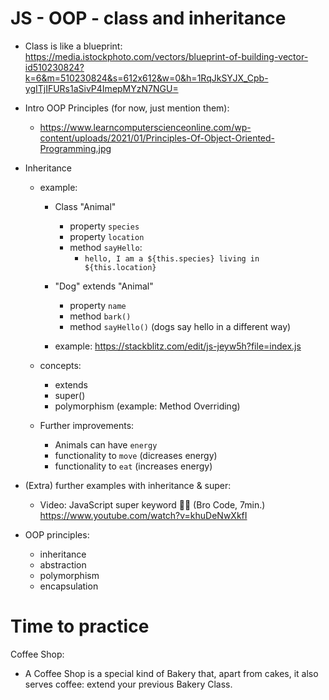 
# JS - OOP - class and inheritance

<!-- 
  status: draft 
  to-do: improve example
  to-do: create slides (oop principles)
-->



- Class is like a blueprint:
  https://media.istockphoto.com/vectors/blueprint-of-building-vector-id510230824?k=6&m=510230824&s=612x612&w=0&h=1RqJkSYJX_Cpb-ygITjIFURs1aSivP4ImepMYzN7NGU=


- Intro OOP Principles (for now, just mention them): 
  - https://www.learncomputerscienceonline.com/wp-content/uploads/2021/01/Principles-Of-Object-Oriented-Programming.jpg


- Inheritance
  - example:
    - Class "Animal"
      - property `species`
      - property `location`
      - method `sayHello`:
        - `hello, I am a ${this.species} living in ${this.location} `

    - "Dog" extends "Animal"
      - property `name`
      - method `bark()`
      - method `sayHello()` (dogs say hello in a different way)

    - example: https://stackblitz.com/edit/js-jeyw5h?file=index.js

    <!-- @todo: improve this example -->


  - concepts:
    - extends
    - super()
    - polymorphism (example: Method Overriding)


  - Further improvements:
    - Animals can have `energy`
    - functionality to `move` (dicreases energy)
    - functionality to `eat` (increases energy)

    <!-- 
    
    @todo: 
    - improve this example 
    - prepare quick exercise with inheritance
    
    -->



- (Extra) further examples with inheritance & super:
  - Video: JavaScript super keyword 🦸‍♂️ (Bro Code, 7min.)
    https://www.youtube.com/watch?v=khuDeNwXkfI

    <!-- 
    
    Person
    - Student
    - Teacher

    Includes:
    - super();
    - super.hello();
    
     -->


- OOP principles:
  - inheritance
  - abstraction
  - polymorphism 
  - encapsulation



# Time to practice

Coffee Shop:
- A Coffee Shop is a special kind of Bakery that, apart from cakes, it also serves coffee: extend your previous Bakery Class.


